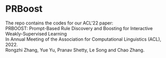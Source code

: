 # PRBoost
The repo contains the codes for our ACL'22 paper:  
PRBOOST: Prompt-Based Rule Discovery and Boosting for Interactive Weakly-Supervised Learning  
In Annual Meeting of the Association for Computational Linguistics (ACL), 2022.  
Rongzhi Zhang, Yue Yu, Pranav Shetty, Le Song and Chao Zhang.
